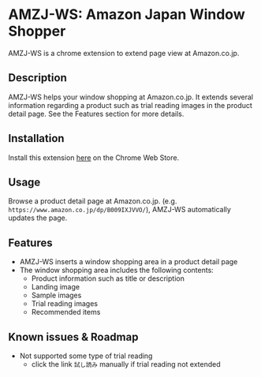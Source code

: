 # AMZJ-WS: Amazon Japan Window Shopper

AMZJ-WS is a chrome extension to extend page view at Amazon.co.jp.

## Description

AMZJ-WS helps your window shopping at Amazon.co.jp. It extends several information regarding a product  such as trial reading images in the product detail page. See the Features section for more details.

## Installation

Install this extension [here](https://chrome.google.com/webstore/detail/amzj-ws-amazon-japan-wind/mipngicaabopdmoaaeajdlfeloifjcfe?hl=ja&authuser=0 "AMZJ-WS Chrome Web Store") on the Chrome Web Store.


## Usage

Browse a product detail page at Amazon.co.jp. (e.g. `https://www.amazon.co.jp/dp/B009IXJVVO/`), AMZJ-WS automatically updates the page.

## Features

- AMZJ-WS inserts a window shopping area in a product detail page
- The window shopping area includes the following contents:
  - Product information such as title or description
  - Landing image
  - Sample images
  - Trial reading images
  - Recommended items

## Known issues & Roadmap

- Not supported some type of trial reading
  - click the link `試し読み` manually if trial reading not extended

